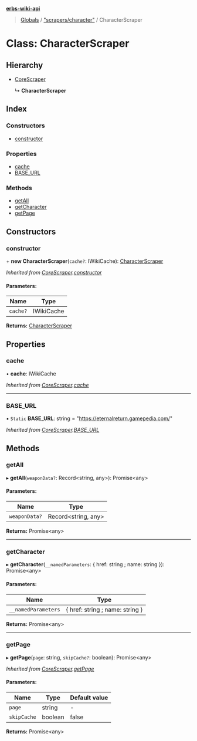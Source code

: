 **[erbs-wiki-api](../README.md)**

> [Globals](../globals.md) / ["scrapers/character"](../modules/_scrapers_character_.md) / CharacterScraper

# Class: CharacterScraper

## Hierarchy

* [CoreScraper](_scrapers_core_.corescraper.md)

  ↳ **CharacterScraper**

## Index

### Constructors

* [constructor](_scrapers_character_.characterscraper.md#constructor)

### Properties

* [cache](_scrapers_character_.characterscraper.md#cache)
* [BASE\_URL](_scrapers_character_.characterscraper.md#base_url)

### Methods

* [getAll](_scrapers_character_.characterscraper.md#getall)
* [getCharacter](_scrapers_character_.characterscraper.md#getcharacter)
* [getPage](_scrapers_character_.characterscraper.md#getpage)

## Constructors

### constructor

\+ **new CharacterScraper**(`cache?`: IWikiCache): [CharacterScraper](_scrapers_character_.characterscraper.md)

*Inherited from [CoreScraper](_scrapers_core_.corescraper.md).[constructor](_scrapers_core_.corescraper.md#constructor)*

#### Parameters:

Name | Type |
------ | ------ |
`cache?` | IWikiCache |

**Returns:** [CharacterScraper](_scrapers_character_.characterscraper.md)

## Properties

### cache

•  **cache**: IWikiCache

*Inherited from [CoreScraper](_scrapers_core_.corescraper.md).[cache](_scrapers_core_.corescraper.md#cache)*

___

### BASE\_URL

▪ `Static` **BASE\_URL**: string = "https://eternalreturn.gamepedia.com/"

*Inherited from [CoreScraper](_scrapers_core_.corescraper.md).[BASE_URL](_scrapers_core_.corescraper.md#base_url)*

## Methods

### getAll

▸ **getAll**(`weaponData?`: Record<string, any\>): Promise<any\>

#### Parameters:

Name | Type |
------ | ------ |
`weaponData?` | Record<string, any\> |

**Returns:** Promise<any\>

___

### getCharacter

▸ **getCharacter**(`__namedParameters`: { href: string ; name: string  }): Promise<any\>

#### Parameters:

Name | Type |
------ | ------ |
`__namedParameters` | { href: string ; name: string  } |

**Returns:** Promise<any\>

___

### getPage

▸ **getPage**(`page`: string, `skipCache?`: boolean): Promise<any\>

*Inherited from [CoreScraper](_scrapers_core_.corescraper.md).[getPage](_scrapers_core_.corescraper.md#getpage)*

#### Parameters:

Name | Type | Default value |
------ | ------ | ------ |
`page` | string | - |
`skipCache` | boolean | false |

**Returns:** Promise<any\>
